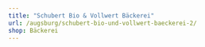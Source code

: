 ```yaml
---
title: "Schubert Bio & Vollwert Bäckerei"
url: /augsburg/schubert-bio-und-vollwert-baeckerei-2/
shop: Bäckerei
---
```

